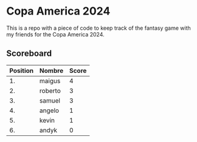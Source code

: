 # Copa America 2024

This is a repo with a piece of code to keep track of the fantasy game with my friends for the Copa America 2024.

## Scoreboard

| Position | Nombre | Score |
| -------- | ------ | ----- |
|1. | maigus | 4 |
|2. | roberto | 3 |
|3. | samuel | 3 |
|4. | angelo | 1 |
|5. | kevin | 1 |
|6. | andyk | 0 |
